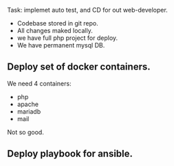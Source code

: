 Task: implemet auto test, and CD for out web-developer.

- Codebase stored in git repo.
- All changes maked locally.
- we have full php project for deploy.
- We have permanent mysql DB.

## Deploy set of docker containers. 
We need 4 containers:
* php
* apache
* mariadb 
* mail

Not so good. 

## Deploy playbook for ansible. 
